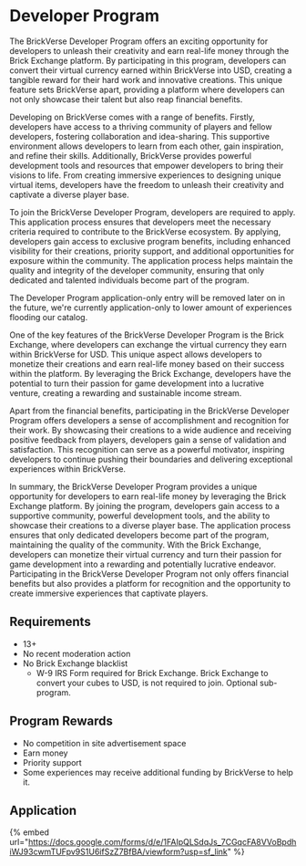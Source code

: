 # Developer Program

The BrickVerse Developer Program offers an exciting opportunity for developers to unleash their creativity and earn real-life money through the Brick Exchange platform. By participating in this program, developers can convert their virtual currency earned within BrickVerse into USD, creating a tangible reward for their hard work and innovative creations. This unique feature sets BrickVerse apart, providing a platform where developers can not only showcase their talent but also reap financial benefits.

Developing on BrickVerse comes with a range of benefits. Firstly, developers have access to a thriving community of players and fellow developers, fostering collaboration and idea-sharing. This supportive environment allows developers to learn from each other, gain inspiration, and refine their skills. Additionally, BrickVerse provides powerful development tools and resources that empower developers to bring their visions to life. From creating immersive experiences to designing unique virtual items, developers have the freedom to unleash their creativity and captivate a diverse player base.

To join the BrickVerse Developer Program, developers are required to apply. This application process ensures that developers meet the necessary criteria required to contribute to the BrickVerse ecosystem. By applying, developers gain access to exclusive program benefits, including enhanced visibility for their creations, priority support, and additional opportunities for exposure within the community. The application process helps maintain the quality and integrity of the developer community, ensuring that only dedicated and talented individuals become part of the program.

The Developer Program application-only entry will be removed later on in the future, we're currently application-only to lower amount of experiences flooding our catalog.

One of the key features of the BrickVerse Developer Program is the Brick Exchange, where developers can exchange the virtual currency they earn within BrickVerse for USD. This unique aspect allows developers to monetize their creations and earn real-life money based on their success within the platform. By leveraging the Brick Exchange, developers have the potential to turn their passion for game development into a lucrative venture, creating a rewarding and sustainable income stream.

Apart from the financial benefits, participating in the BrickVerse Developer Program offers developers a sense of accomplishment and recognition for their work. By showcasing their creations to a wide audience and receiving positive feedback from players, developers gain a sense of validation and satisfaction. This recognition can serve as a powerful motivator, inspiring developers to continue pushing their boundaries and delivering exceptional experiences within BrickVerse.

In summary, the BrickVerse Developer Program provides a unique opportunity for developers to earn real-life money by leveraging the Brick Exchange platform. By joining the program, developers gain access to a supportive community, powerful development tools, and the ability to showcase their creations to a diverse player base. The application process ensures that only dedicated developers become part of the program, maintaining the quality of the community. With the Brick Exchange, developers can monetize their virtual currency and turn their passion for game development into a rewarding and potentially lucrative endeavor. Participating in the BrickVerse Developer Program not only offers financial benefits but also provides a platform for recognition and the opportunity to create immersive experiences that captivate players.

## Requirements

* 13+
* No recent moderation action
* No Brick Exchange blacklist
  * W-9 IRS Form required for Brick Exchange. Brick Exchange to convert your cubes to USD, is not required to join. Optional sub-program.

## Program Rewards

* No competition in site advertisement space
* Earn money
* Priority support
* Some experiences may receive additional funding by BrickVerse to help it.

## Application

{% embed url="https://docs.google.com/forms/d/e/1FAIpQLSdqJs_7CGqcFA8VVoBpdhiWJ93cwmTUFpv9S1U6ifSzZ7BfBA/viewform?usp=sf_link" %}
